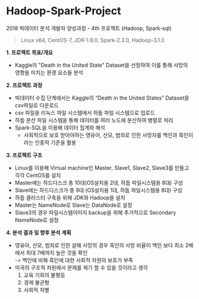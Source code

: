 # Hadoop-Spark-Project
2018 빅데이터 분석 개발자 양성과정 - 4th 프로젝트 (Hadoop, Spark-sql)

>Linux x64, CentOS-7, JDK-1.8.0, Spark-2.3.0, Hadoop-3.1.0
      
  **1. 프로젝트 목표/개요**
- Kaggle의 "Death in the United State" Dataset을 선정하여 이를 통해 사망의 영향을 미치는 환경 요소들 분석

**2. 프로젝트 과정**
- 빅데이터 수집 단계에서는 Kaggle의 “Death in the United States” Dataset을 csv파일로 다운로드
- csv 파일을 리눅스 파일 시스템에서 하둡 파일 시스템으로 업로드
- 하둡 분산 파일 시스템을 통해 데이터를 여러 노드에 분산하여 병렬로 처리
- Spark-SQL을 이용해 데이터 집계와 해석 
  - 사회적으로 보호 받아야하는 영유아, 산모, 범죄로 인한 사망자를 백인과 흑인이라는 인종적 기준을 활용

**3. 프로젝트 구조**
  - Linux를 이용해 Virtual machine인 Master, Slave1, Slave2, Slave3를 만들고 각각 CentOS를 설치
  - Master에는 하드디스크 총 10대(OS설치용 2대, 하둡 파일시스템용 8대) 구성
  - Slave에는 하드디스크가 총 9대 (OS설치용 1대, 하둡 파일시스템용 8대) 구성
  - 하둡 클러스터 구축을 위해 JDK와 Hadoop을 설치
  - Master는 NameNode로 Slave는 DataNode로 설정
  - Slave3의 경우 파일시스템이미지 backup을 위해 추가적으로 Secondary NameNode로 설정
  
**4. 분석 결과 및 향후 분석 계획**
   - 영유아, 산모, 범죄로 인한 살해 사망의 경우 흑인의 사망 비율이 백인 보다 최소 2배에서 최대 7배까지 높은 것을 확인  
   -> 백인에 비해 흑인에 대한 사회적 차원의 보호가 부족
   - 미국의 구조적 차원에서 문제를 제기 할 수 있을 것이라고 생각
      1. 교육 기회의 불평등
      2. 경제 불균형
      3. 사회적 차별
      
      
